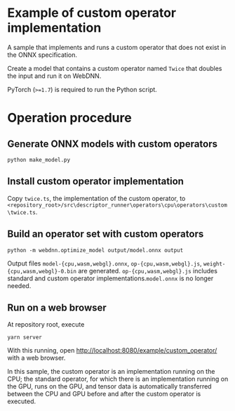 # Example of custom operator implementation

A sample that implements and runs a custom operator that does not exist in the ONNX specification.

Create a model that contains a custom operator named `Twice` that doubles the input and run it on WebDNN.

PyTorch (`>=1.7`) is required to run the Python script.

# Operation procedure
## Generate ONNX models with custom operators
```
python make_model.py
```

## Install custom operator implementation

Copy `twice.ts`, the implementation of the custom operator, to `<repository_root>/src\descriptor_runner\operators\cpu\operators\custom\twice.ts`.

## Build an operator set with custom operators

```
python -m webdnn.optimize_model output/model.onnx output
```

Output files `model-{cpu,wasm,webgl}.onnx`, `op-{cpu,wasm,webgl}.js`, `weight-{cpu,wasm,webgl}-0.bin` are generated. `op-{cpu,wasm,webgl}.js` includes standard and custom operator implementations.`model.onnx` is no longer needed.

## Run on a web browser

At repository root, execute

```
yarn server
```

With this running, open [http://localhost:8080/example/custom_operator/](http://localhost:8080/example/custom_operator/) with a web browser.

In this sample, the custom operator is an implementation running on the CPU; the standard operator, for which there is an implementation running on the GPU, runs on the GPU, and tensor data is automatically transferred between the CPU and GPU before and after the custom operator is executed.
